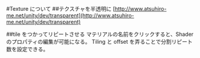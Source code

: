 #Texture について
##テクスチャを半透明に
[http://www.atsuhiro-me.net/unity/dev/transparent](http://www.atsuhiro-me.net/unity/dev/transparent)

##tile をつかってリピートさせる
マテリアルの名前をクリックすると、Shaderのプロパティの編集が可能になる。
Tiling と offset を弄ることで分割リピート数を設定できる。
